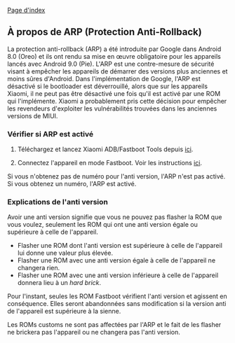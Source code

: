 [Page d'index](../)

## À propos de ARP (Protection Anti-Rollback)

La protection anti-rollback (ARP) a été introduite par Google dans Android 8.0 (Oreo) et ils ont rendu sa mise en œuvre obligatoire pour les appareils lancés avec Android 9.0 (Pie). L'ARP est une contre-mesure de sécurité visant à empêcher les appareils de démarrer des versions plus anciennes et moins sûres d'Android. Dans l'implémentation de Google, l'ARP est désactivé si le bootloader est déverrouillé, alors que sur les appareils Xiaomi, il ne peut pas être désactivé une fois qu'il est activé par une ROM qui l'implémente. Xiaomi a probablement pris cette décision pour empêcher les revendeurs d'exploiter les vulnérabilités trouvées dans les anciennes versions de MIUI.


### Vérifier si ARP est activé

1. Téléchargez et lancez Xiaomi ADB/Fastboot Tools depuis [ici](Outils_pour_les_appareils_Xiaomi.md).

2. Connectez l'appareil en mode Fastboot. Voir les instructions [ici](https://szaki.github.io/XiaomiADBFastbootTools/).

Si vous n'obtenez pas de numéro pour l'anti version, l'ARP n'est pas activé. Si vous obtenez un numéro, l'ARP est activé.

### Explications de l'anti version

Avoir une anti version signifie que vous ne pouvez pas flasher la ROM que vous voulez, seulement les ROM qui ont une anti version égale ou supérieure à celle de l'appareil.

* Flasher une ROM dont l'anti version est supérieure à celle de l'appareil lui donne une valeur plus élevée.
* Flasher une ROM avec une anti version égale à celle de l'appareil ne changera rien.
* Flasher une ROM avec une anti version inférieure à celle de l'appareil donnera lieu à un *hard brick*.

Pour l'instant, seules les ROM Fastboot vérifient l'anti version et agissent en conséquence. Elles seront abandonnées sans modification si la version anti de l'appareil est supérieure à la sienne.

Les ROMs customs ne sont pas affectées par l'ARP et le fait de les flasher ne brickera pas l'appareil ou ne changera pas l'anti version.